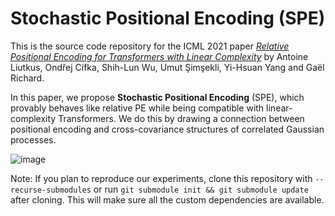 # Stochastic Positional Encoding (SPE)

This is the source code repository for the ICML 2021 paper [*Relative Positional Encoding for Transformers with Linear Complexity*](https://arxiv.org/abs/2105.08399) by Antoine Liutkus, Ondřej Cífka, Shih-Lun Wu, Umut Şimşekli, Yi-Hsuan Yang and Gaël Richard.

In this paper, we propose **Stochastic Positional Encoding** (SPE), which provably behaves like relative PE while being compatible with linear-complexity Transformers. We do this by drawing a connection between positional encoding and cross-covariance structures of correlated Gaussian processes.

![image](https://user-images.githubusercontent.com/8046580/119335679-fcf09280-bc8c-11eb-9525-bec9372bf6fb.png)

Note: If you plan to reproduce our experiments, clone this repository with `--recurse-submodules` or run `git submodule init && git submodule update` after cloning. This will make sure all the custom dependencies are available.
